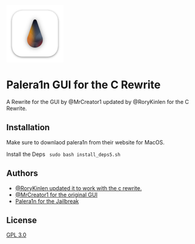 ![Logo](favicon.png)


# Palera1n GUI for the C Rewrite

A Rewrite for the GUI by @MrCreator1 updated by @RoryKinlen for the C Rewrite.


## Installation

Make sure to downlaod palera1n from their website for MacOS.

Install the Deps
``` sudo bash install_deps5.sh```
## Authors

- [@RoryKinlen updated it to work with the c rewrite.](https://www.twitter.com/RoryKinlen)
- [@MrCreator1 for the original GUI](https://www.twitter.com/MrCreator1)
- [Palera1n for the Jailbreak](https://palera.in)


## License

[GPL 3.0](https://choosealicense.com/licenses/gpl-3.0/)
